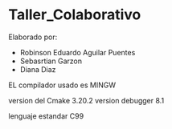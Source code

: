 # Taller_Colaborativo

Elaborado por:

 - Robinson Eduardo Aguilar Puentes
 - Sebasrtian Garzon
 - Diana Diaz

EL compilador usado es 
MINGW 

version del Cmake 3.20.2
version debugger 8.1

lenguaje estandar C99
